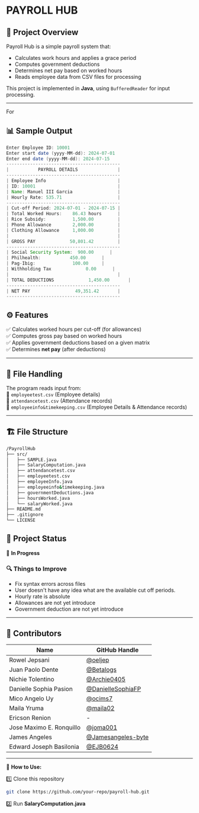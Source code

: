 # **PAYROLL HUB**

## 📌 Project Overview  
Payroll Hub is a simple payroll system that:  
- Calculates work hours and applies a grace period  
- Computes government deductions  
- Determines net pay based on worked hours  
- Reads employee data from CSV files for processing  

This project is implemented in **Java**, using `BufferedReader` for input processing. 

---

For
## 📊 **Sample Output**  

```java
Enter Employee ID: 10001
Enter start date (yyyy-MM-dd): 2024-07-01
Enter end date (yyyy-MM-dd): 2024-07-15
-------------------------------------------
|           PAYROLL DETAILS               |
-------------------------------------------
| Employee Info                           |
| ID: 10001                               |
| Name: Manuel III Garcia                 |
| Hourly Rate: 535.71                     |
-------------------------------------------
| Cut-off Period: 2024-07-01 - 2024-07-15 |
| Total Worked Hours:    86.43 hours      |
| Rice Subsidy:          1,500.00         |
| Phone Allowance        2,000.00         |
| Clothing Allowance     1,000.00         |
|                                         |
| GROSS PAY             50,801.42         |
-------------------------------------------
| Social Security System:  900.00	   |
| Philhealth:	        450.00      |		
| Pag-Ibig:			     100.00     |		
| Withholding Tax			  0.00      |		
|                                         |
| TOTAL DEDUCTIONS			   1,450.00       |		
-------------------------------------------
| NET PAY                 49,351.42       |
-------------------------------------------
```

## ⚙️ **Features**  
✅ Calculates worked hours per cut-off (for allowances)  
✅ Computes gross pay based on worked hours  
✅ Applies government deductions based on a given matrix  
✅ Determines **net pay** (after deductions)  

---

## 📂 **File Handling**  
The program reads input from:  
📌 `employeetest.csv` (Employee details)  
📌 `attendancetest.csv` (Attendance records)  
📌 `employeeinfo&timekeeping.csv` (Employee Details & Attendance records)  

---

## 🏗 **File Structure**  
```sh
/PayrollHub
├── src/
│   ├── SAMPLE.java
│   ├── SalaryComputation.java
│   ├── attendancetest.csv
│   ├── employeetest.csv
│   ├── employeeInfo.java
│   ├── employeeinfo&timekeeping.java
│   ├── governmentDeductions.java
│   ├── hoursWorked.java
│   └── salaryWorked.java
├── README.md
├── .gitignore
└── LICENSE
```
## 🚧 **Project Status**  
🔧 **In Progress**  

### 🔍 **Things to Improve**  
- Fix syntax errors across files  
- User doesn't have any idea what are the available cut off periods.
- Hourly rate is absolute
- Allowances are not yet introduce
- Government deduction are not yet introduce

---

## 👥 **Contributors**  
| Name | GitHub Handle |
|------|--------------|
| Rowel Jepsani | [@oeljep](https://github.com/oeljep) |
| Juan Paolo Dente | [@Betalogs](https://github.com/Betalogs) |
| Nichie Tolentino | [@Archie0405](https://github.com/Archie0405) |
| Danielle Sophia Pasion | [@DanielleSophiaFP](https://github.com/DanielleSophiaFP) |
| Mico Angelo Uy | [@ocims7](https://github.com/ocims7) |
| Maila Yruma | [@maila02](https://github.com/maila02) |
| Ericson Renion | - |
| Jose Maximo E. Ronquillo | [@joma001](https://github.com/joma001) |
| James Angeles | [@Jamesangeles-byte](https://github.com/Jamesangeles-byte) |
| Edward Joseph Basilonia | [@EJB0624](https://github.com/EJB0624) |

---

🎯 **How to Use:**  

1️⃣ Clone this repository  
```sh
git clone https://github.com/your-repo/payroll-hub.git
```
2️⃣ Run **SalaryComputation.java**
